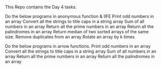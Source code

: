 This Repo contains the Day 4 tasks.

Do the below programs in anonymous function & IIFE
Print odd numbers in an array
Convert all the strings to title caps in a string array
Sum of all numbers in an array
Return all the prime numbers in an array
Return all the palindromes in an array
Return median of two sorted arrays of the same size.
Remove duplicates from an array
Rotate an array by k times


Do the below programs in arrow functions.
Print odd numbers in an array
Convert all the strings to title caps in a string array
Sum of all numbers in an array
Return all the prime numbers in an array
Return all the palindromes in an array
